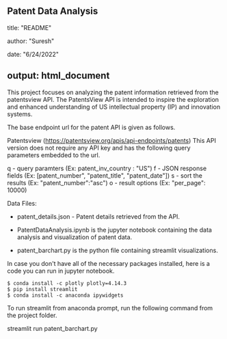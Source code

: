 Patent Data Analysis
---
title: "README"

author: "Suresh"

date: "6/24/2022"

output: html_document
---

This project focuses on analyzing the patent information retrieved from the patentsview API. The PatentsView API is intended to inspire the exploration and enhanced understanding of US intellectual property (IP) and innovation systems.

The base endpoint url for the patent API is given as follows.

Patentsview (https://patentsview.org/apis/api-endpoints/patents)
This API version does not require any API key and has the following query parameters embedded to the url.

q - query paramters (Ex: patent_inv_country : "US")
f - JSON response fields (Ex: [patent_number", "patent_title", "patent_date"])
s - sort the results (Ex: "patent_number":"asc")
o - result options (Ex: "per_page": 10000)

Data Files:

* patent_details.json - Patent details retrieved from the API.

* PatentDataAnalysis.ipynb is the jupyter notebook containing the data analysis and visualization of patent data.

* patent_barchart.py is the python file containing streamlit visualizations.


In case you don't have all of the necessary packages installed, here is a code you can run in jupyter notebook.

```
$ conda install -c plotly plotly=4.14.3
$ pip install streamlit
$ conda install -c anaconda ipywidgets
```

To run streamlit from anaconda prompt, run the following command from the project folder.

streamlit run patent_barchart.py
